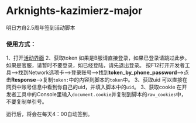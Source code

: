 # Arknights-kazimierz-major
明日方舟2.5周年签到活动脚本


### 使用方式：
1、打开[活动界面](https://ak.hypergryph.com/activity/kazimierz-major?source=bilibili)
2、获取token
如果是B服请直接登录，如果已登录请跳过此步。
如果是官服，请暂时不要登录，如已经登陆，请先退出登录。
按F12打开开发者工具——>找到Network选项卡——>登录账号——>找到**token_by_phone_password**——>点击**Response**——>复制```token:```中的内容到脚本的```token```中。
3、获取uid
可以直接在网页中账号信息中看到你自己的uid，并填入脚本中的```uid```。
3、获取cookie
在开发者工具中的Console里输入```document.cookie```并复制到脚本的```raw_cookies```中，不要复制单引号。

运行后，将会在每天4：00自动签到。